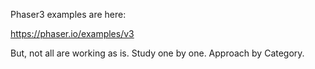 Phaser3 examples are here:

https://phaser.io/examples/v3


But, not all are working as is.
Study one by one.
Approach by Category.
